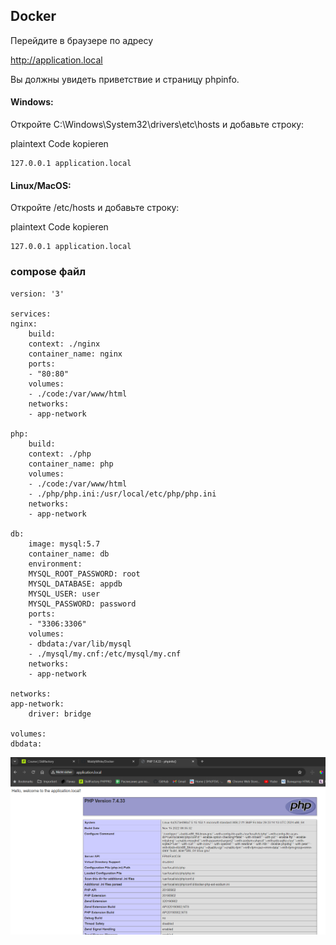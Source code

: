 ## Docker

Перейдите в браузере по адресу

  http://application.local
 
 Вы должны увидеть приветствие и страницу phpinfo.


#### Windows:
Откройте C:\Windows\System32\drivers\etc\hosts и добавьте строку:

plaintext
Code kopieren


    127.0.0.1 application.local


#### Linux/MacOS:
Откройте /etc/hosts и добавьте строку:

plaintext
Code kopieren


    127.0.0.1 application.local

### compose файл

    version: '3'

    services:
    nginx:
        build:
        context: ./nginx
        container_name: nginx
        ports:
        - "80:80"
        volumes:
        - ./code:/var/www/html
        networks:
        - app-network

    php:
        build:
        context: ./php
        container_name: php
        volumes:
        - ./code:/var/www/html
        - ./php/php.ini:/usr/local/etc/php/php.ini
        networks:
        - app-network

    db:
        image: mysql:5.7
        container_name: db
        environment:
        MYSQL_ROOT_PASSWORD: root
        MYSQL_DATABASE: appdb
        MYSQL_USER: user
        MYSQL_PASSWORD: password
        ports:
        - "3306:3306"
        volumes:
        - dbdata:/var/lib/mysql
        - ./mysql/my.cnf:/etc/mysql/my.cnf
        networks:
        - app-network

    networks:
    app-network:
        driver: bridge

    volumes:
    dbdata:


<img src="myDocker.png">


